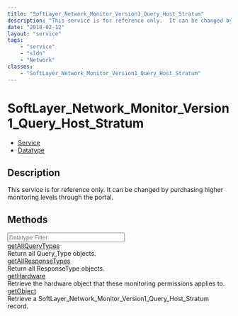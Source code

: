 ```yaml
---
title: "SoftLayer_Network_Monitor_Version1_Query_Host_Stratum"
description: "This service is for reference only.  It can be changed by purchasing higher monitoring levels through the portal."
date: "2018-02-12"
layout: "service"
tags:
    - "service"
    - "sldn"
    - "Network"
classes:
    - "SoftLayer_Network_Monitor_Version1_Query_Host_Stratum"
---
```

# SoftLayer_Network_Monitor_Version1_Query_Host_Stratum
<div id='service-datatype'>
    <ul id='sldn-reference-tabs'>
    <li id='service'> <a href='/reference/services/SoftLayer_Network_Monitor_Version1_Query_Host_Stratum' >Service</a></li>    <li id='datatype'> <a href='/reference/datatypes/SoftLayer_Network_Monitor_Version1_Query_Host_Stratum' >Datatype</a></li>
    </ul>
</div>

## Description
This service is for reference only.  It can be changed by purchasing higher monitoring levels through the portal. 



        
<div id="properties" class="content">
    <h2>Methods</h2>
    <div class="view-filters">
        <div class="clearfix">
            <div class="search-input-box">
                <input placeholder="Datatype Filter" onkeyup="titleSearch(inputId='edit-combine', divId='method-div', elementClass='method-row')" 
                    type="text" id="edit-combine" value="" size="30" maxlength="128" class="form-text">
            </div>
        </div>
    </div>
    <div id="method-div">
            <div class="method-row">
                        <span class='view-field-title'><a href='/reference/services/SoftLayer_Network_Monitor_Version1_Query_Host_Stratum/getAllQueryTypes'> getAllQueryTypes</a> </span>
            <div class='views-field-body'>Return all Query_Type objects.</div>
        </div>
            <div class="method-row">
                        <span class='view-field-title'><a href='/reference/services/SoftLayer_Network_Monitor_Version1_Query_Host_Stratum/getAllResponseTypes'> getAllResponseTypes</a> </span>
            <div class='views-field-body'>Return all ResponseType objects.</div>
        </div>
            <div class="method-row">
                        <span class='view-field-title'><a href='/reference/services/SoftLayer_Network_Monitor_Version1_Query_Host_Stratum/getHardware'> getHardware</a> </span>
            <div class='views-field-body'>Retrieve the hardware object that these monitoring permissions applies to.</div>
        </div>
            <div class="method-row">
                        <span class='view-field-title'><a href='/reference/services/SoftLayer_Network_Monitor_Version1_Query_Host_Stratum/getObject'> getObject</a> </span>
            <div class='views-field-body'>Retrieve a SoftLayer_Network_Monitor_Version1_Query_Host_Stratum record.</div>
        </div>
        </div>
</div>

